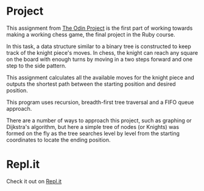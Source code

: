 # Project

This assignment from [The Odin Project](https://www.theodinproject.com/courses/ruby-programming/lessons/knights-travails) is the first part of working towards making a working chess game, the final project in the Ruby course.

In this task, a data structure similar to a binary tree is constructed to keep track of the knight piece's moves. In chess, the knight can reach any square on the board with enough turns by moving in a two steps forward and one step to the side pattern. 

This assignment calculates all the available moves for the knight piece and outputs the shortest path between the starting position and desired position.

This program uses recursion, breadth-first tree traversal and a FIFO queue approach.

There are a number of ways to approach this project, such as graphing or Dijkstra's algorithm, but here a simple tree of nodes (or Knights) was formed on the fly as the tree searches level by level from the starting coordinates to locate the ending position.

# Repl.it

Check it out on [Repl.it](https://repl.it/@dmmurphy/RubyKnightsTravails#main.rb)

